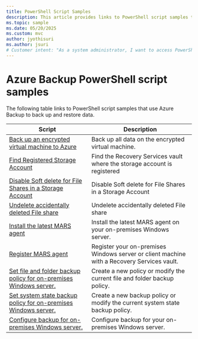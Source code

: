 ```yaml
---
title: PowerShell Script Samples
description: This article provides links to PowerShell script samples that use Azure Backup to back up and restore data.
ms.topic: sample
ms.date: 05/20/2025
ms.custom: mvc
author: jyothisuri
ms.author: jsuri
# Customer intent: "As a system administrator, I want to access PowerShell script samples for Azure Backup, so that I can effectively back up and restore my data while optimizing my workflow."
---
```

# Azure Backup PowerShell script samples

The following table links to PowerShell script samples that use Azure Backup to back up and restore data.

| Script | Description |
|---|---|
| [Back up an encrypted virtual machine to Azure](./scripts/backup-powershell-sample-backup-encrypted-vm.md) | Back up all data on the encrypted virtual machine.|
| [Find Registered Storage Account](./scripts/backup-powershell-script-find-recovery-services-vault.md) | Find the Recovery Services vault where the storage account is registered |
| [Disable Soft delete for File Shares in a Storage Account](./scripts/disable-soft-delete-for-file-shares.md) | Disable Soft delete for File Shares in a Storage Account|
| [Undelete accidentally deleted File share](./scripts/backup-powershell-script-undelete-file-share.md) | Undelete accidentally deleted File share |
| [Install the latest MARS agent](./scripts/install-latest-microsoft-azure-recovery-services-agent.md) | Install the latest MARS agent on your on-premises Windows server. |
| [Register MARS agent](./scripts/register-microsoft-azure-recovery-services-agent.md) | Register your on-premises Windows server or client machine with a Recovery Services vault. |
| [Set file and folder backup policy for on-premises Windows server.](./scripts/set-file-folder-backup-policy.md) | Create a new policy or modify the current file and folder backup policy. |
| [Set system state backup policy for on-premises Windows server.](./scripts/set-system-state-backup-policy.md) | Create a new backup policy or modify the current system state backup policy. | 
| [Configure backup for on-premises Windows server.](./scripts/microsoft-azure-recovery-services-powershell-all.md)  | Configure backup for your on-premises Windows server. |

